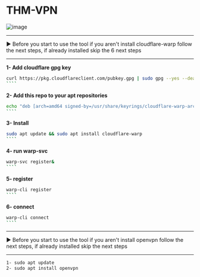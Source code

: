 # THM-VPN

![image](https://github.com/M7x0-0ya2ser/THM-VPN/assets/115821128/640dcfdb-212b-4b5e-a836-09c73a6c7e1e)

---

▶ Before you start to use the tool if you aren't install cloudflare-warp follow the next steps, if already installed skip the 6 next steps<br/>

---
**1- Add cloudflare gpg key**
```bash
curl https://pkg.cloudflareclient.com/pubkey.gpg | sudo gpg --yes --dearmor --output /usr/share/keyrings/cloudflare-warp-archive-keyring.gpg
​````
```
**2- Add this repo to your apt repositories**
```bash
echo "deb [arch=amd64 signed-by=/usr/share/keyrings/cloudflare-warp-archive-keyring.gpg] https://pkg.cloudflareclient.com/ buster main" | sudo tee /etc/apt/sources.list.d/cloudflare-client.list
​````
```
**3- Install**
```bash
sudo apt update && sudo apt install cloudflare-warp
​````
```
**4- run warp-svc**
```bash
warp-svc register&
​````
```
**5- register**
```bash
warp-cli register
​````
```
**6- connect**
```bash
warp-cli connect
​````
```

---
▶ Before you start to use the tool if you aren't install openvpn follow the next steps, if already installed skip the next steps<br/>

---
```bash
1- sudo apt update
2- sudo apt install openvpn
````
```
